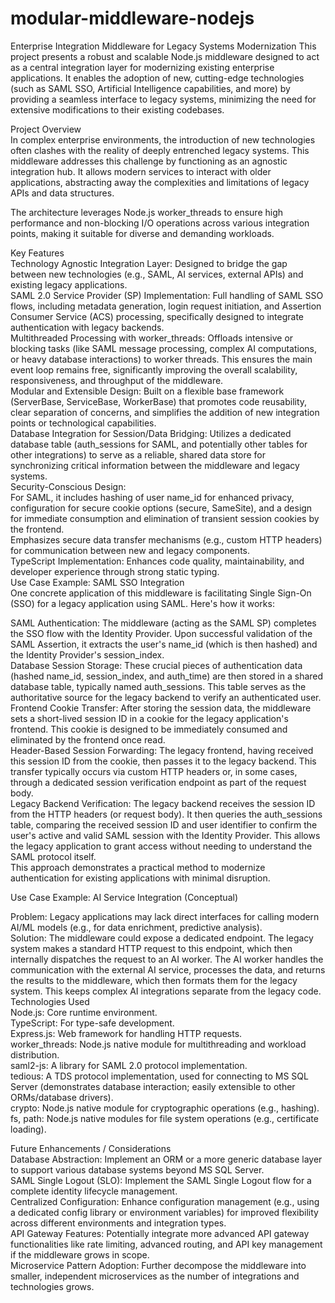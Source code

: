 # modular-middleware-nodejs
Enterprise Integration Middleware for Legacy Systems Modernization
This project presents a robust and scalable Node.js middleware designed to act as a central integration layer for modernizing existing enterprise applications. It enables the adoption of new, cutting-edge technologies (such as SAML SSO, Artificial Intelligence capabilities, and more) by providing a seamless interface to legacy systems, minimizing the need for extensive modifications to their existing codebases.

Project Overview  
In complex enterprise environments, the introduction of new technologies often clashes with the reality of deeply entrenched legacy systems. This middleware addresses this challenge by functioning as an agnostic integration hub. It allows modern services to interact with older applications, abstracting away the complexities and limitations of legacy APIs and data structures.

The architecture leverages Node.js worker_threads to ensure high performance and non-blocking I/O operations across various integration points, making it suitable for diverse and demanding workloads.

Key Features  
Technology Agnostic Integration Layer: Designed to bridge the gap between new technologies (e.g., SAML, AI services, external APIs) and existing legacy applications.  
SAML 2.0 Service Provider (SP) Implementation: Full handling of SAML SSO flows, including metadata generation, login request initiation, and Assertion Consumer Service (ACS) processing, specifically designed to integrate authentication with legacy backends.  
Multithreaded Processing with worker_threads: Offloads intensive or blocking tasks (like SAML message processing, complex AI computations, or heavy database interactions) to worker threads. This ensures the main event loop remains free, significantly improving the overall scalability, responsiveness, and throughput of the middleware.  
Modular and Extensible Design: Built on a flexible base framework (ServerBase, ServiceBase, WorkerBase) that promotes code reusability, clear separation of concerns, and simplifies the addition of new integration points or technological capabilities.  
Database Integration for Session/Data Bridging: Utilizes a dedicated database table (auth_sessions for SAML, and potentially other tables for other integrations) to serve as a reliable, shared data store for synchronizing critical information between the middleware and legacy systems.  
Security-Conscious Design:  
For SAML, it includes hashing of user name_id for enhanced privacy, configuration for secure cookie options (secure, SameSite), and a design for immediate consumption and elimination of transient session cookies by the frontend.  
Emphasizes secure data transfer mechanisms (e.g., custom HTTP headers) for communication between new and legacy components.  
TypeScript Implementation: Enhances code quality, maintainability, and developer experience through strong static typing.  
Use Case Example: SAML SSO Integration  
One concrete application of this middleware is facilitating Single Sign-On (SSO) for a legacy application using SAML. Here's how it works:  

SAML Authentication: The middleware (acting as the SAML SP) completes the SSO flow with the Identity Provider. Upon successful validation of the SAML Assertion, it extracts the user's name_id (which is then hashed) and the Identity Provider's session_index.  
Database Session Storage: These crucial pieces of authentication data (hashed name_id, session_index, and auth_time) are then stored in a shared database table, typically named auth_sessions. This table serves as the authoritative source for the legacy backend to verify an authenticated user.  
Frontend Cookie Transfer: After storing the session data, the middleware sets a short-lived session ID in a cookie for the legacy application's frontend. This cookie is designed to be immediately consumed and eliminated by the frontend once read.  
Header-Based Session Forwarding: The legacy frontend, having received this session ID from the cookie, then passes it to the legacy backend. This transfer typically occurs via custom HTTP headers or, in some cases, through a dedicated session verification endpoint as part of the request body.  
Legacy Backend Verification: The legacy backend receives the session ID from the HTTP headers (or request body). It then queries the auth_sessions table, comparing the received session ID and user identifier to confirm the user's active and valid SAML session with the Identity Provider. This allows the legacy application to grant access without needing to understand the SAML protocol itself.  
This approach demonstrates a practical method to modernize authentication for existing applications with minimal disruption.  

Use Case Example: AI Service Integration (Conceptual)  

Problem: Legacy applications may lack direct interfaces for calling modern AI/ML models (e.g., for data enrichment, predictive analysis).  
Solution: The middleware could expose a dedicated endpoint. The legacy system makes a standard HTTP request to this endpoint, which then internally dispatches the request to an AI worker. The AI worker handles the communication with the external AI service, processes the data, and returns the results to the middleware, which then formats them for the legacy system. This keeps complex AI integrations separate from the legacy code.  
Technologies Used  
Node.js: Core runtime environment.  
TypeScript: For type-safe development.  
Express.js: Web framework for handling HTTP requests.  
worker_threads: Node.js native module for multithreading and workload distribution.  
saml2-js: A library for SAML 2.0 protocol implementation.  
tedious: A TDS protocol implementation, used for connecting to MS SQL Server (demonstrates database interaction; easily extensible to other ORMs/database drivers).  
crypto: Node.js native module for cryptographic operations (e.g., hashing).  
fs, path: Node.js native modules for file system operations (e.g., certificate loading).  


Future Enhancements / Considerations  
Database Abstraction: Implement an ORM or a more generic database layer to support various database systems beyond MS SQL Server.  
SAML Single Logout (SLO): Implement the SAML Single Logout flow for a complete identity lifecycle management.  
Centralized Configuration: Enhance configuration management (e.g., using a dedicated config library or environment variables) for improved flexibility across different environments and integration types.  
API Gateway Features: Potentially integrate more advanced API gateway functionalities like rate limiting, advanced routing, and API key management if the middleware grows in scope.  
Microservice Pattern Adoption: Further decompose the middleware into smaller, independent microservices as the number of integrations and technologies grows.  
